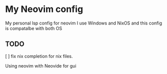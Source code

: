 # My Neovim config 

My personal lsp config for neovim
I use Windows and NixOS and this config is compatalbe with both OS

## TODO

[ ] fix nix completion for nix files.

Using neovim with Neovide for gui


